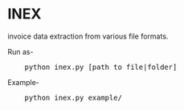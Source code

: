 # INEX
invoice data extraction from various file formats.

Run as-
<pre>    python inex.py [path_to_file|folder] </pre>

Example-
<pre>    python inex.py example/ </pre>
